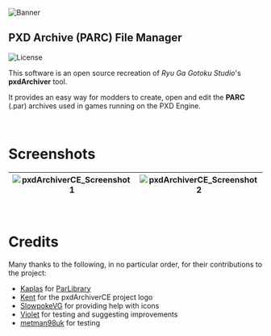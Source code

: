 ![Banner](https://github.com/user-attachments/assets/36b17597-e9ec-4322-9e1b-a65f5b93fc7c)

## **PXD Archive (PARC) File Manager**

![License](https://img.shields.io/badge/License-MIT-blue.svg)

This software is an open source recreation of _Ryu Ga Gotoku Studio_'s **pxdArchiver** tool.

It provides an easy way for modders to create, open and edit the __PARC__ (.par) archives used in games running on the PXD Engine.

<br>

# Screenshots

| ![pxdArchiverCE_Screenshot1](https://github.com/user-attachments/assets/d691df07-ea43-4bd4-8deb-cb368f373566) | ![pxdArchiverCE_Screenshot2](https://github.com/user-attachments/assets/956acd2f-4ced-484e-b0ee-f2f95f5ccd70) |
|---|---|

<br>

# Credits

Many thanks to the following, in no particular order, for their contributions to the project:

* [Kaplas](https://github.com/Kaplas80) for [ParLibrary](https://github.com/Kaplas80/ParManager)
* [Kent](https://github.com/Constasis) for the pxdArchiverCE project logo
* [SlowpokeVG](https://github.com/SlowpokeVG) for providing help with icons
* [Violet](https://github.com/SamuraiOndo) for testing and suggesting improvements
* [metman98uk](https://github.com/metman98uk) for testing

